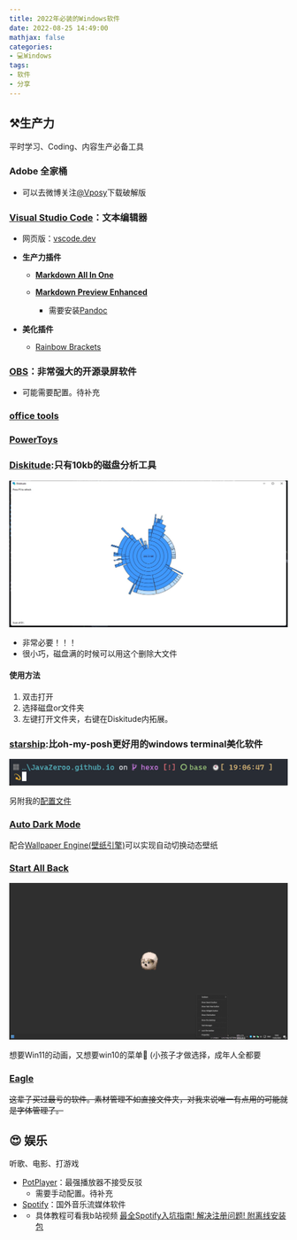 ```yaml
---
title: 2022年必装的Windows软件
date: 2022-08-25 14:49:00
mathjax: false
categories:
- 💻Windows
tags: 
- 软件
- 分享
---
```


## ⚒️生产力

平时学习、Coding、内容生产必备工具

### Adobe 全家桶

- 可以去微博关注[@Vposy](https://weibo.com/vposy)下载破解版

### [Visual Studio Code](https://code.visualstudio.com/download)：文本编辑器

- 网页版：[vscode.dev](vscode.dev)

- **生产力插件**
    
    - [**Markdown All In One**](https://marketplace.visualstudio.com/items?itemName=yzhang.markdown-all-in-one)

    - [**Markdown Preview Enhanced**](https://marketplace.visualstudio.com/items?itemName=shd101wyy.markdown-preview-enhanced)
      - 需要安装[Pandoc](https://www.pandoc.org/installing.html)

- **美化插件**
  - [Rainbow Brackets](https://marketplace.visualstudio.com/items?itemName=2gua.rainbow-brackets)

### [OBS](https://obsproject.com/)：非常强大的开源录屏软件
  - 可能需要配置。待补充

### [office tools](https://otp.landian.vip/zh-cn/)


### [PowerToys](https://docs.microsoft.com/en-us/windows/powertoys/install)

### [Diskitude](https://madebyevan.com/diskitude/):只有10kb的磁盘分析工具


![Diskitude](/images/windows_app/Diskitude.jpg)

- 非常必要！！！
- 很小巧，磁盘满的时候可以用这个删除大文件


#### 使用方法

1. 双击打开
2. 选择磁盘or文件夹
3. 左键打开文件夹，右键在Diskitude内拓展。

### [starship](https://starship.rs/):比oh-my-posh更好用的windows terminal美化软件

![配置截图](/images/windows_app/starship.png)

另附我的[配置文件](source\files\windows_app\starship.toml)

### [Auto Dark Mode](https://github.com/AutoDarkMode/Windows-Auto-Night-Mode)

配合[Wallpaper Engine\(壁纸引擎\)](https://www.wallpaperengine.io)可以实现自动切换动态壁纸

### [Start All Back](https://www.startallback.com/)

![软件截图](/images/windows_app/Start_All_Back.png)

想要Win11的动画，又想要win10的菜单🥰 (小孩子才做选择，成年人全都要

### [Eagle](https://en.eagle.cool/)

~~这辈子买过最亏的软件。素材管理不如直接文件夹，对我来说唯一有点用的可能就是字体管理了。~~


## 😍 娱乐

听歌、电影、打游戏

- [PotPlayer](https://potplayer.daum.net/)：最强播放器不接受反驳
  - 需要手动配置。待补充
- [Spotify](https://www.spotify.com/us/download/windows/)：国外音乐流媒体软件
- 
  - 具体教程可看我b站视频  [最全Spotify入坑指南! 解决注册问题! 附离线安装包](https://www.bilibili.com/video/BV1s54y1775x?share_source=copy_web&vd_source=7804e1787180143dd098f023bb0e50f1)
